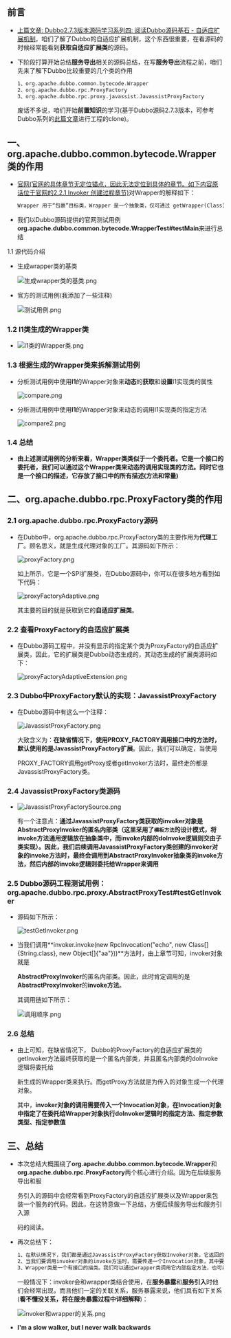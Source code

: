 ## 前言

* [上篇文章: Dubbo2.7.3版本源码学习系列四: 阅读Dubbo源码基石 - 自适应扩展机制](https://blog.csdn.net/avengerEug/article/details/109299614)，咱们了解了Dubbo的自适应扩展机制，这个东西很重要，在看源码的时候经常能看到**获取自适应扩展类**的源码。

* 下阶段打算开始总结**服务导出**相关的源码总结，在写**服务导出**流程之前，咱们先来了解下Dubbo比较重要的几个类的作用

  ```txt
  1、org.apache.dubbo.common.bytecode.Wrapper
  2、org.apache.dubbo.rpc.ProxyFactory
  3、org.apache.dubbo.rpc.proxy.javassist.JavassistProxyFactory
  ```

  废话不多说，咱们开始**前置知识**的学习(基于Dubbo源码2.7.3版本，可参考Dubbo系列的[此篇文章](https://blog.csdn.net/avengerEug/article/details/105326594)进行工程的clone)。

## 一、org.apache.dubbo.common.bytecode.Wrapper类的作用

* [官网(官网的具体章节无定位锚点，因此无法定位到具体的章节。如下内容原话位于官网的2.2.1 Invoker 创建过程章节)](http://dubbo.apache.org/zh-cn/docs/source_code_guide/export-service.html)对Wrapper的解释如下：

  ```txt
  Wrapper 用于“包裹”目标类，Wrapper 是一个抽象类，仅可通过 getWrapper(Class) 方法创建子类。在创建 Wrapper 子类的过程中，子类代码生成逻辑会对 getWrapper 方法传入的 Class 对象进行解析，拿到诸如类方法，类成员变量等信息。以及生成 invokeMethod 方法代码和其他一些方法代码。
  ```

* 我们以Dubbo源码提供的官网测试用例**org.apache.dubbo.common.bytecode.WrapperTest#testMain**来进行总结

1.1 源代码介绍

* 生成wrapper类的基类

  ![生成wrapper类的基类.png](./生成wrapper类的基类.png)

* 官方的测试用例(我添加了一些注释)

  ![测试用例.png](./测试用例.png)

### 1.2 I1类生成的Wrapper类

* ![I1类的Wrapper类.png](./I1类的Wrapper类.png)

### 1.3 根据生成的Wrapper类来拆解测试用例

* 分析测试用例中使用**I1**的Wrapper对象来**动态**的**获取**和**设置**I1实现类的属性

  ![compare.png](./compare.png)

* 分析测试用例中使用**I1**的Wrapper对象来动态的调用I1实现类的指定方法

  ![compare2.png](./compare2.png)

### 1.4 总结

* **由上述测试用例的分析来看，Wrapper类类似于一个委托者。它是一个接口的委托者，我们可以通过这个Wrapper类来动态的调用实现类的方法。同时它也是一个接口的描述，它存放了接口中的所有描述(方法和常量)**

## 二、org.apache.dubbo.rpc.ProxyFactory类的作用

### 2.1 org.apache.dubbo.rpc.ProxyFactory源码

* 在Dubbo中，org.apache.dubbo.rpc.ProxyFactory类的主要作用为**代理工厂**。顾名思义，就是生成代理对象的工厂。其源码如下所示：

  ![proxyFactory.png](./proxyFactory.png)

  如上所示，它是一个SPI扩展类，在Dubbo源码中，你可以在很多地方看到如下代码：

  ![proxyFactoryAdaptive.png](./proxyFactoryAdaptive.png)

  其主要的目的就是获取到它的**自适应扩展类**。

### 2.2 查看ProxyFactory的自适应扩展类

* 在Dubbo源码工程中，并没有显示的指定某个类为ProxyFactory的自适应扩展类，因此，它的扩展类是Dubbo动态生成的，其动态生成的扩展类源码如下：

  ![proxyFactoryAdaptiveExtension.png](proxyFactoryAdaptiveExtension.png)

### 2.3 Dubbo中ProxyFactory默认的实现：JavassistProxyFactory

* 在Dubbo源码中有这么一个注释：

  ![JavassistProxyFactory.png](./JavassistProxyFactory.png)

  大致含义为：**在缺省情况下，使用PROXY_FACTORY调用接口中的方法时，默认使用的是JavassistProxyFactory扩展**。因此，我们可以确定，当使用

  PROXY_FACTORY调用getProxy或者getInvoker方法时，最终走的都是JavassistProxyFactory类。

### 2.4 JavassistProxyFactory类源码

* ![JavassistProxyFactorySource.png](./JavassistProxyFactorySource.png)

  有一个注意点：**通过JavassistProxyFactory类获取的invoker对象是AbstractProxyInvoker的匿名内部类（这里采用了`模板方法`的设计模式，将invoke方法通用逻辑放在抽象类中，而invoke内部的doInvoke逻辑则交由子类实现）。因此，我们后续调用JavassistProxyFactory类创建的invoker对象的invoke方法时，最终会调用到AbstractProxyInvoker抽象类的invoke方法，然后内部的invoke逻辑则委托给Wrapper来调用**

### 2.5  Dubbo源码工程测试用例：org.apache.dubbo.rpc.proxy.AbstractProxyTest#testGetInvoker

* 源码如下所示：

  ![testGetInvoker.png](./testGetInvoker.png)

* 当我们调用**invoker.invoke(new RpcInvocation("echo", new Class[]{String.class}, new Object[]{"aa"}))**方法时，由上章节可知，invoker对象就是

  **AbstractProxyInvoker**的匿名内部类。因此，此时肯定调用的是**AbstractProxyInvoker**的**invoke方法**。

  其调用链如下所示：

  ![调用顺序.png](./调用顺序.png)

### 2.6 总结

* 由上可知，在缺省情况下， Dubbo的ProxyFactory的自适应扩展类的getInvoker方法最终获取的是一个匿名内部类，并且匿名内部类的doInvoke逻辑将委托给

  新生成的Wrapper类来执行。而getProxy方法就是为传入的对象生成一个代理对象。

  其中，**invoker对象的调用需要传入一个Invocation对象，在Invocation对象中指定了在委托给Wrapper对象执行doInvoker逻辑时的指定方法、指定参数类型、指定参数值**

## 三、总结

* 本次总结大概围绕了**org.apache.dubbo.common.bytecode.Wrapper**和**org.apache.dubbo.rpc.ProxyFactory**两个核心进行介绍。因为在后续服务导出和服

  务引入的源码中会经常看到ProxyFactory的自适应扩展类以及Wrapper来包装一个服务的代码。因此，在这特意做一下总结，方便后续服务导出和服务引入源

  码的阅读。

* 再次总结下：

  ```txt
  1、在默认情况下，我们都是通过JavassistProxyFactory获取Invoker对象，它返回的是AbstractProxyFactory的匿名内部类，内部的doInvoker方法将委托给Wrapper类来执行。
  2、当我们要调用invoker对象的invoke方法时，需要传递一个Invocation对象，其中要指定调用内部Wrapper对象的方法名、参数类型、参数值
  3、Wrapper类是一个有接口的描类。我们可以通过wrapper类调用它内部指定方法，也可以通过它来调用不同实现类的方法。
  ```

  一般情况下：invoker会和wrapper类结合使用，在**服务暴露**和**服务引入**时他们会经常出现，而且他们一定的关联关系，服务暴露来说，他们具有如下关系(**看不懂没关系，将在服务暴露过程中详细解释**)：

  ![invoker和wrapper的关系.png](./invoker和wrapper的关系.png)

* **I'm a slow walker, but I never walk backwards**



